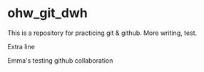 # ohw_git_dwh
This is a repository for practicing git & github. 
More writing, test.

Extra line

Emma's testing github collaboration
